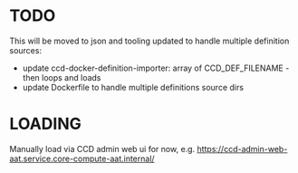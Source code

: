 # TODO

This will be moved to json and tooling updated to handle multiple definition sources:

 - update ccd-docker-definition-importer: array of CCD_DEF_FILENAME - then loops and loads
 - update Dockerfile to handle multiple definitions source dirs

 # LOADING

 Manually load via CCD admin web ui for now, e.g. https://ccd-admin-web-aat.service.core-compute-aat.internal/